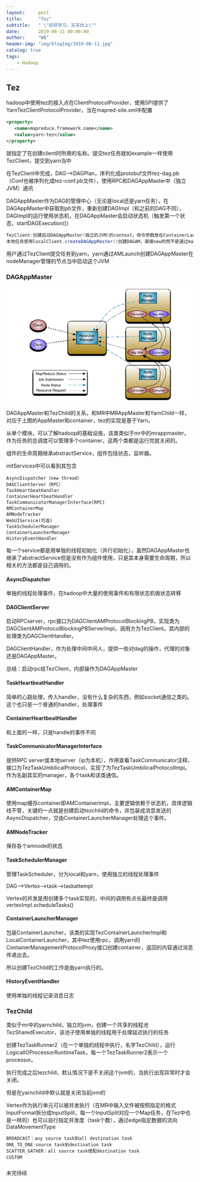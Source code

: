 ```yaml
---
layout:     post
title:      "Tez"
subtitle:   " \"好好学习，天天向上\""
date:       2019-06-11 00:00:00
author:     "WQ"
header-img: "img/blogImg/2019-06-11.jpg"
catalog: true
tags:
    - Hadoop
---
```


## Tez

hadoop中使用tez的接入点在ClientProtocolProvider，使用SPI提供了YarnTezClientProtocolProvider，当在mapred-site.xml中配置

```xml
<property>
   <name>mapreduce.framework.name</name>
   <value>yarn-tez</value>
</property>
```

就指定了在创建client时所用的名称。提交tez任务就如example一样使用TezClient，提交到yarn当中

在TezClient中完成，DAG-->DAGPlan，序列化成protobuf文件tez-dag.pb（Conf也被序列化成tez-conf.pb文件），使用RPC和DAGAppMaster中（独立JVM）通讯

DAGAppMaster作为DAG的管理中心（无论是local还是yarn任务），在DAGAppMaster中获取到pb文件，重新创建DAGImpl（和之前的DAG不同），DAGImpl的运行使用状态机，在DAGAppMaster会启动状态机（触发第一个状态，startDAGExecution()）

```java
TezClient:创建启动DAGAppMaster(独立的JVM)的context，命令参数放在ContainerLaunchContext中，注意不是创建DAGAppMaster
本地任务使用localClient.createDAGAppMaster()创建DAGAM，直接new的而不是通过main()
```

用户通过TezClient提交任务到yarn，yarn通过AMLaunch创建DAGAppMaster在nodeManager管理的节点当中启动这个JVM

### DAGAppMaster

![hadoop](/img/blogImg/2019-06-11/yarn_architecture.gif)

DAGAppMaster和TezChild的关系，和MR中MRAppMaster和YarnChild一样，对应于上图的AppMaster和container，tez的实现是基于Yarn。

从单个模块，可以了解hadoop的基础设施，该类类似于mr中的mrappmaster，作为任务的总调度可以管理多个container，这两个类都是运行完就关闭的。

组件的生命周期继承abstractService，组件包括状态，监听器。

initServices中可以看到其包含

```
AsyncDispatcher（new thread）
DAGClientServer（RPC）
TaskHeartbeatHandler
ContainerHeartbeatHandler
TaskCommunicatorManagerInterface(RPC)
AMContainerMap
AMNodeTracker
WebUIService(可选)
TaskSchedulerManager
ContainerLauncherManager
HistoryEventHandler
```

每一个service都是用单独的线程初始化（并行初始化），虽然DAGAppMaster也继承了abstractService但是没有作为组件使用，只是其本身需要生命周期，所以相关的方法都是自己调用的。

#### AsyncDispatcher

单独的线程处理事件，在hadoop中大量的使用事件和有限状态机做状态转移

#### DAGClientServer

启动RPCserver，rpc接口为DAGClientAMProtocolBlockingPB，实现类为DAGClientAMProtocolBlockingPBServerImpl，调用方为TezClient。其内部的处理类为DAGClientHandler。

DAGClientHandler，作为处理中间中间人，提供一些对dag的操作，代理的对象还是DAGAppMaster。

总结：启动rpc给TezClient，内部操作为DAGAppMaster

#### TaskHeartbeatHandler

简单的心跳处理，传入handler，没有什么复杂的东西，例如socket通信之类的。这个也只是一个普通的handler，处理事件

#### ContainerHeartbeatHandler

和上面的一样，只是handle的事件不同

#### TaskCommunicatorManagerInterface

提供RPC server或本地server（ip为本机），作用查看TaskCommunicator注释，接口为TezTaskUmbilicalProtocol，实现了为TezTaskUmbilicalProtocolImpl。作为名副其实的manager，各个task和该类通信。

#### AMContainerMap

使用map缓存container即AMContainerImpl，主要逻辑依赖于状态机，具体逻辑线不管，关键的一点就是创建启动tezchild的命令，并包装成消息发送的AsyncDispatcher，交由ContainerLauncherManager处理这个事件。

#### AMNodeTracker

保存各个amnode的状态

#### TaskSchedulerManager

管理TaskScheduler，分为local和yarn，使用独立的线程处理事件

DAG-->Vertex-->task-->taskattempt

Vertex的并发是用创建多个task实现的，中间的调用有点长最终是调用vertexImpl.scheduleTasks()

#### ContainerLauncherManager

包装ContainerLauncher，该类的实现TezContainerLauncherImpl和LocalContainerLauncher，其中tez使用rpc，调用yarn的ContainerManagementProtocolProxy接口创建container，返回的内容通过消息传递出去。

所以创建TezChild的工作是由yarn执行的。

#### HistoryEventHandler

使用单独的线程记录消息日志

### TezChild

类似于mr中的yarnchild，独立的jvm，创建一个共享的线程池TezSharedExecutor，该池子使用单独的线程用于处理延迟执行的任务

创建TezTaskRunner2（在一个单独的线程中执行，名字TezChild），运行LogicalIOProcessorRuntimeTask，每一个TezTaskRunner2表示一个processor。

执行完成之后tezchild，默认情况下是不关闭这个jvm的，当执行出现异常时才会关闭。

但是在yarnchild中默认就是关闭当前jvm的

Vertex作为执行单元可以被并发执行（在MR中输入文件被按照指定的格式InputFormat拆分成InputSplit，每一个InputSplit对应一个Map任务，在Tez中也是一样的）也可以自行指定并发度（task个数），通过edge指定数据的流向DataMovementType

```java
BROADCAST：any source task到all destination task
ONE_TO_ONE:source task到destination task
SCATTER_GATHER：all source task搭配destination task
CUSTOM
```


###

未完待续